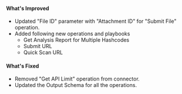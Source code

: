 #### What's Improved

- Updated "File ID" parameter with "Attachment ID" for "Submit File" operation.
- Added following new operations and playbooks
  - Get Analysis Report for Multiple Hashcodes
  - Submit URL
  - Quick Scan URL

#### What's Fixed 

- Removed "Get API Limit" operation from connector.
- Updated the Output Schema for all the operations.